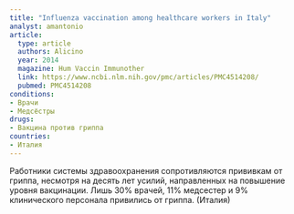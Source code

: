```yaml
---
title: "Influenza vaccination among healthcare workers in Italy"
analyst: amantonio
article:
  type: article
  authors: Alicino
  year: 2014
  magazine: Hum Vaccin Immunother
  link: https://www.ncbi.nlm.nih.gov/pmc/articles/PMC4514208/
  pubmed: PMC4514208
conditions:
- Врачи
- Медсёстры
drugs:
- Вакцина против гриппа
countries:
- Италия
---
```


Работники системы здравоохранения сопротивляются прививкам от гриппа, несмотря на десять лет усилий, направленных на повышение уровня вакцинации. Лишь 30% врачей, 11% медсестер и 9% клинического персонала привились от гриппа. (Италия)
